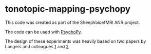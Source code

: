 # tonotopic-mapping-psychopy
This code was created as part of the SheepVoicefMRI ANR project.

The code can be used with [PsychoPy](https://www.psychopy.org).

The design of these experiments was heavily based on 
two papers by Langers and colleagues [1](https://linkinghub.elsevier.com/retrieve/pii/S1053811914006272) and [2](https://linkinghub.elsevier.com/retrieve/pii/S1053811914006259)
